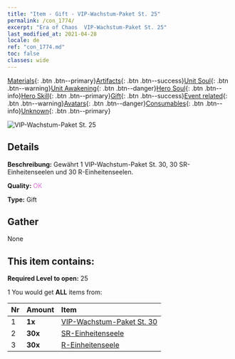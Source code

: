 ```yaml
---
title: "Item - Gift - VIP-Wachstum-Paket St. 25"
permalink: /con_1774/
excerpt: "Era of Chaos  VIP-Wachstum-Paket St. 25"
last_modified_at: 2021-04-28
locale: de
ref: "con_1774.md"
toc: false
classes: wide
---
```

 [Materials](/ItemsDE/){: .btn .btn--primary}[Artifacts](/ItemsDE/Artifacts/){: .btn .btn--success}[Unit Soul](/ItemsDE/UnitSoul/){: .btn .btn--warning}[Unit Awakening](/ItemsDE/UnitAwakening/){: .btn .btn--danger}[Hero Soul](/ItemsDE/HeroSoul/){: .btn .btn--info}[Hero Skill](/ItemsDE/HeroSkill/){: .btn .btn--primary}[Gift](/ItemsDE/Gift/){: .btn .btn--success}[Event related](/ItemsDE/Events/){: .btn .btn--warning}[Avatars](/ItemsDE/Avatars/){: .btn .btn--danger}[Consumables](/ItemsDE/Consumables/){: .btn .btn--info}[Unknown](/ItemsDE/Unknown/){: .btn .btn--primary}

 ![VIP-Wachstum-Paket St. 25](/images/t/i_907220.png)

## Details
 **Beschreibung:** Gewährt 1 VIP-Wachstum-Paket St. 30, 30 SR-Einheitenseelen und 30 R-Einheitenseelen.

 **Quality:** <span style="color: #DA70D6">OK</span>

 **Type:** Gift

## Gather

  None

## This item contains:

 **Required Level to open:** 25

 1 You would get **ALL** items  from:

  | Nr | Amount |     Item    |
  |:---|:-------|:------------|
  | 1 |  **1x** | [VIP-Wachstum-Paket St. 30](/ItemsDE/con_1775/) |  | 
  | 2 |  **30x** | [SR-Einheitenseele](/ItemsDE/con_534/) |  | 
  | 3 |  **30x** | [R-Einheitenseele](/ItemsDE/con_533/) |  | 
